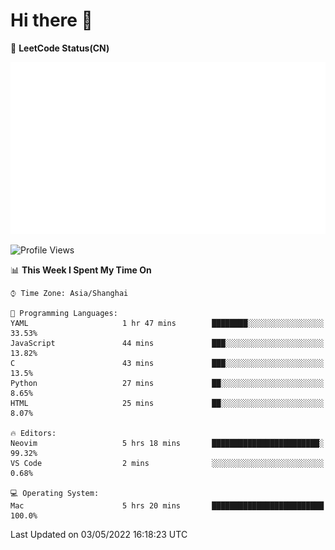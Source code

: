 # Hi there 👋

📝 **LeetCode Status(CN)**

![wsmbsbbz's LeetCode status](https://github.com/wsmbsbbz/wsmbsbbz/blob/main/status.svg)

<!--
**wsmbsbbz/wsmbsbbz** is a ✨ _special_ ✨ repository because its `README.md` (this file) appears on your GitHub profile.

Here are some ideas to get you started:

- 🔭 I’m currently working on ...
- 🌱 I’m currently learning ...
- 👯 I’m looking to collaborate on ...
- 🤔 I’m looking for help with ...
- 💬 Ask me about ...
- 📫 How to reach me: ...
- 😄 Pronouns: ...
- ⚡ Fun fact: ...
-->
<!--START_SECTION:waka-->
![Profile Views](http://img.shields.io/badge/Profile%20Views-3-blue)

📊 **This Week I Spent My Time On** 

```text
⌚︎ Time Zone: Asia/Shanghai

💬 Programming Languages: 
YAML                     1 hr 47 mins        ████████░░░░░░░░░░░░░░░░░   33.53% 
JavaScript               44 mins             ███░░░░░░░░░░░░░░░░░░░░░░   13.82% 
C                        43 mins             ███░░░░░░░░░░░░░░░░░░░░░░   13.5% 
Python                   27 mins             ██░░░░░░░░░░░░░░░░░░░░░░░   8.65% 
HTML                     25 mins             ██░░░░░░░░░░░░░░░░░░░░░░░   8.07%

🔥 Editors: 
Neovim                   5 hrs 18 mins       ████████████████████████░   99.32% 
VS Code                  2 mins              ░░░░░░░░░░░░░░░░░░░░░░░░░   0.68%

💻 Operating System: 
Mac                      5 hrs 20 mins       █████████████████████████   100.0%

```


 Last Updated on 03/05/2022 16:18:23 UTC
<!--END_SECTION:waka-->
